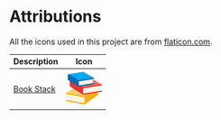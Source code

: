 # Attributions

All the icons used in this project are from [flaticon.com](https://www.flaticon.com/).

| Description | Icon |
| ---- | ---- |
| [Book Stack](https://www.flaticon.com/free-icon/stack-of-books_5832416) | <img src="./icons/books.png" width="64"> |

